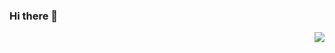### Hi there 👋
<img align="right" src="https://github-readme-stats.vercel.app/api?username=k3vi-07&show_icons=true&icon_color=CE1D2D&hide_title=true&theme=merko" />

<!--
**k3vi-07/k3vi-07** is a ✨ _special_ ✨ repository because its `README.md` (this file) appears on your GitHub profile.

Here are some ideas to get you started:

- 🔭 I’m currently working on ...
- 🌱 I’m currently learning ...
- 👯 I’m looking to collaborate on ...
- 🤔 I’m looking for help with ...
- 💬 Ask me about ...
- 📫 How to reach me: ...
- 😄 Pronouns: ...
- ⚡ Fun fact: ...
-->
